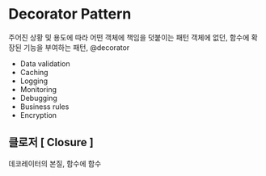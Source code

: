# Decorator Pattern
주어진 상황 및 용도에 따라 어떤 객체에 책임을 덧붙이는 패턴
객체에 없던, 함수에 확장된 기능을 부여하는 패턴, @decorator

- Data validation
- Caching
- Logging
- Monitoring
- Debugging
- Business rules
- Encryption

## 클로저 [ Closure ]
데코레이터의 본질, 함수에 함수
